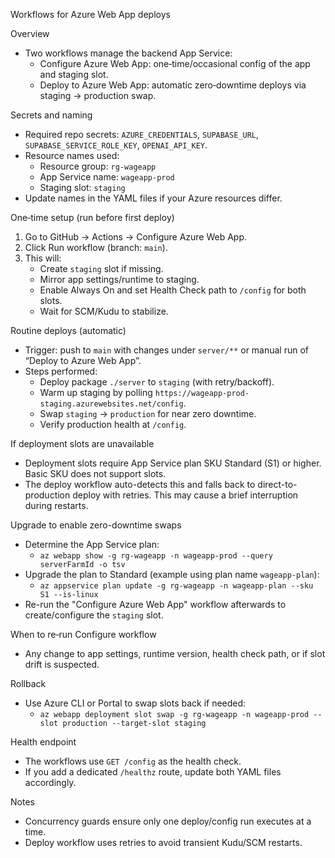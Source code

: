 Workflows for Azure Web App deploys

Overview
- Two workflows manage the backend App Service:
  - Configure Azure Web App: one‑time/occasional config of the app and staging slot.
  - Deploy to Azure Web App: automatic zero‑downtime deploys via staging → production swap.

Secrets and naming
- Required repo secrets: `AZURE_CREDENTIALS`, `SUPABASE_URL`, `SUPABASE_SERVICE_ROLE_KEY`, `OPENAI_API_KEY`.
- Resource names used:
  - Resource group: `rg-wageapp`
  - App Service name: `wageapp-prod`
  - Staging slot: `staging`
- Update names in the YAML files if your Azure resources differ.

One‑time setup (run before first deploy)
1) Go to GitHub → Actions → Configure Azure Web App.
2) Click Run workflow (branch: `main`).
3) This will:
   - Create `staging` slot if missing.
   - Mirror app settings/runtime to staging.
   - Enable Always On and set Health Check path to `/config` for both slots.
   - Wait for SCM/Kudu to stabilize.

Routine deploys (automatic)
- Trigger: push to `main` with changes under `server/**` or manual run of “Deploy to Azure Web App”.
- Steps performed:
  - Deploy package `./server` to `staging` (with retry/backoff).
  - Warm up staging by polling `https://wageapp-prod-staging.azurewebsites.net/config`.
  - Swap `staging` → `production` for near zero downtime.
  - Verify production health at `/config`.

If deployment slots are unavailable
- Deployment slots require App Service plan SKU Standard (S1) or higher. Basic SKU does not support slots.
- The deploy workflow auto-detects this and falls back to direct-to-production deploy with retries. This may cause a brief interruption during restarts.

Upgrade to enable zero-downtime swaps
- Determine the App Service plan:
  - `az webapp show -g rg-wageapp -n wageapp-prod --query serverFarmId -o tsv`
- Upgrade the plan to Standard (example using plan name `wageapp-plan`):
  - `az appservice plan update -g rg-wageapp -n wageapp-plan --sku S1 --is-linux`
- Re-run the "Configure Azure Web App" workflow afterwards to create/configure the `staging` slot.

When to re‑run Configure workflow
- Any change to app settings, runtime version, health check path, or if slot drift is suspected.

Rollback
- Use Azure CLI or Portal to swap slots back if needed:
  - `az webapp deployment slot swap -g rg-wageapp -n wageapp-prod --slot production --target-slot staging`

Health endpoint
- The workflows use `GET /config` as the health check.
- If you add a dedicated `/healthz` route, update both YAML files accordingly.

Notes
- Concurrency guards ensure only one deploy/config run executes at a time.
- Deploy workflow uses retries to avoid transient Kudu/SCM restarts.
